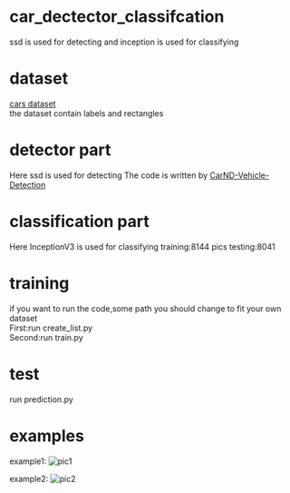# car_dectector_classifcation
ssd is used for detecting and inception is used for classifying



# dataset
[cars dataset](http://ai.stanford.edu/~jkrause/cars/car_dataset.html)<br>
the dataset contain labels and rectangles<br>

# detector part
Here ssd is used for detecting
The code is written by [CarND-Vehicle-Detection](https://github.com/ksketo/CarND-Vehicle-Detection)


# classification part
Here InceptionV3 is used for classifying
training:8144 pics
testing:8041

# training
if you want to run the code,some path you should change to fit your own dataset<br>
First:run create_list.py<br>
Second:run train.py<br>

# test
run prediction.py



# examples
example1:
![pic1]()

example2:
![pic2]()


